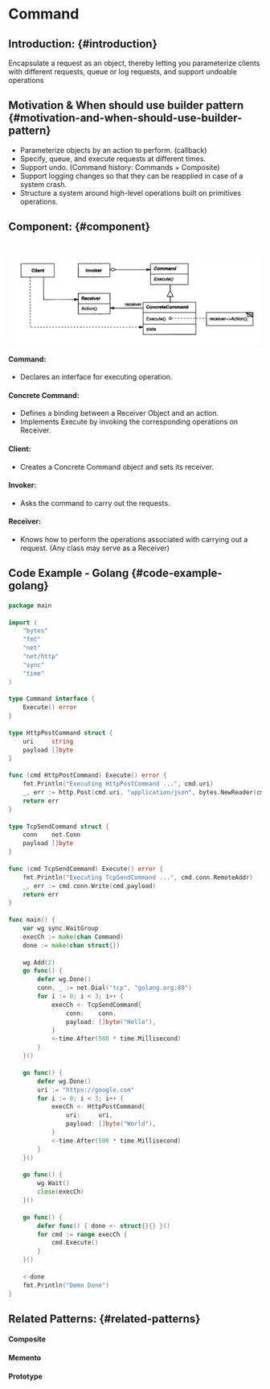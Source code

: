 # Command

## Introduction: {#introduction}

​Encapsulate a request as an object, thereby letting you parameterize clients with different requests, queue or log requests, and support undoable operations

## Motivation & When should use builder pattern {#motivation-and-when-should-use-builder-pattern}

* ​Parameterize objects by an action to perform. \(callback\)
* Specify, queue, and execute requests at different times.
* Support undo. \(Command history: Commands + Composite\)
* Support logging changes so that they can be reapplied in case of a system crash.
* Structure a system around high-level operations built on primitives operations.

## Component: {#component}

​

![](../.gitbook/assets/image%20%289%29.png)

#### Command:

* Declares an interface for executing operation.

#### Concrete Command:

* Defines a binding between a Receiver Object and an action.
* Implements Execute by invoking the corresponding operations on Receiver.

#### Client:

* Creates a Concrete Command object and sets its receiver.

#### Invoker:

* Asks the command to carry out the requests.

#### Receiver:

* Knows how to perform the operations associated with carrying out a request. \(Any class may serve as a Receiver\)

## Code Example - Golang {#code-example-golang}

```go
package main

import (
	"bytes"
	"fmt"
	"net"
	"net/http"
	"sync"
	"time"
)

type Command interface {
	Execute() error
}

type HttpPostCommand struct {
	uri     string
	payload []byte
}

func (cmd HttpPostCommand) Execute() error {
	fmt.Println("Executing HttpPostCommand ...", cmd.uri)
	_, err := http.Post(cmd.uri, "application/json", bytes.NewReader(cmd.payload))
	return err
}

type TcpSendCommand struct {
	conn    net.Conn
	payload []byte
}

func (cmd TcpSendCommand) Execute() error {
	fmt.Println("Executing TcpSendCommand ...", cmd.conn.RemoteAddr)
	_, err := cmd.conn.Write(cmd.payload)
	return err
}

func main() {
	var wg sync.WaitGroup
	execCh := make(chan Command)
	done := make(chan struct{})

	wg.Add(2)
	go func() {
		defer wg.Done()
		conn, _ := net.Dial("tcp", "golang.org:80")
		for i := 0; i < 3; i++ {
			execCh <- TcpSendCommand{
				conn:    conn,
				payload: []byte("Hello"),
			}
			<-time.After(500 * time.Millisecond)
		}
	}()

	go func() {
		defer wg.Done()
		uri := "https://google.com"
		for i := 0; i < 3; i++ {
			execCh <- HttpPostCommand{
				uri:     uri,
				payload: []byte("World"),
			}
			<-time.After(500 * time.Millisecond)
		}
	}()

	go func() {
		wg.Wait()
		close(execCh)
	}()

	go func() {
		defer func() { done <- struct{}{} }()
		for cmd := range execCh {
			cmd.Execute()
		}
	}()

	<-done
	fmt.Println("Demo Done")
}

```

## Related Patterns: {#related-patterns}

#### Composite

#### Memento

#### Prototype



​

​

